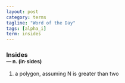 ```yaml
---
layout: post
category: terms
tagline: "Word of the Day"
tags: [alpha_i]
term: insides
---
```


<h3>Insides<br/> <small>&mdash; n. (in<span>&middot;</span>sides)</small></h3>
<p><ol>
<li>a polygon, assuming N is greater than two</li>
</ol></p>
